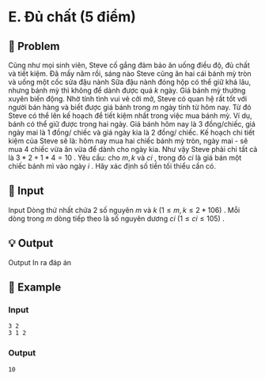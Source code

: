 # E. Đủ chất (5 điểm)

## 📖 Problem

Cũng như mọi sinh viên, Steve cố gắng đảm bảo ăn uống điều độ, đủ chất và tiết kiệm. Đã mấy năm rồi, sáng nào Steve cũng ăn hai cái bánh mỳ tròn và uống một cốc sửa đậu nành
Sữa đậu nành đóng hộp có thể giữ khá lâu, nhưng bánh mỳ thì không để dành được quá
$k$
ngày. Giá bánh mỳ thường xuyên biến động. Nhờ tính tình vui vẻ cởi mở, Steve có quan hệ rất tốt với người bán hàng và biết được giá bánh trong
$m$
ngày tính từ hôm nay. Từ đó Steve có thể lên kế hoạch để tiết kiệm nhất trong việc mua bánh mỳ.
Ví dụ, bánh có thể giữ được trong hai ngày. Giá bánh hôm nay là
$3$
đồng/chiếc, giá ngày mai là
$1$
đồng/ chiếc và giá ngày kia là
$2$
đồng/ chiếc. Kế hoạch chi tiết kiệm của Steve sẽ là: hôm nay mua hai chiếc bánh mỳ tròn, ngày mai - sẽ mua
$4$
chiếc vừa ăn vừa để dành cho ngày kia. Như vậy Steve phải chi tất cả là
$3 * 2 + 1 * 4 = 10$
.
Yêu cầu:
cho
$m,k$
và
$ci$
, trong đó
$ci$
là giá bán một chiếc bánh mì vào ngày
$i$
. Hãy xác định số tiền tối thiểu cần có.


## 🧩 Input

Input
Dòng thứ nhất chứa
$2$
số nguyên
$m$
và
$k$
$(1 ≤m,k≤ 2 * 106)$
.
Mỗi dòng trong
$m$
dòng tiếp theo là số nguyên dương
$ci$
$(1 ≤ci≤ 105)$
.


## 💡 Output

Output
In ra đáp án


## 🧠 Example

### Input

```text
3 2
3 1 2
```

### Output

```text
10
```


